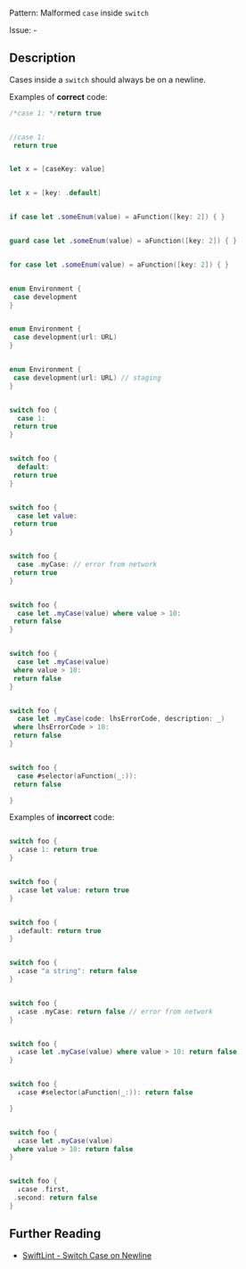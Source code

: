 Pattern: Malformed `case` inside `switch`

Issue: -

## Description

Cases inside a `switch` should always be on a newline.

Examples of **correct** code:
```swift
/*case 1: */return true


//case 1:
 return true


let x = [caseKey: value]


let x = [key: .default]


if case let .someEnum(value) = aFunction([key: 2]) { }


guard case let .someEnum(value) = aFunction([key: 2]) { }


for case let .someEnum(value) = aFunction([key: 2]) { }


enum Environment {
 case development
}


enum Environment {
 case development(url: URL)
}


enum Environment {
 case development(url: URL) // staging
}


switch foo {
  case 1:
 return true
}


switch foo {
  default:
 return true
}


switch foo {
  case let value:
 return true
}


switch foo {
  case .myCase: // error from network
 return true
}


switch foo {
  case let .myCase(value) where value > 10:
 return false
}


switch foo {
  case let .myCase(value)
 where value > 10:
 return false
}


switch foo {
  case let .myCase(code: lhsErrorCode, description: _)
 where lhsErrorCode > 10:
 return false
}


switch foo {
  case #selector(aFunction(_:)):
 return false

}

```
Examples of **incorrect** code:
```swift

switch foo {
  ↓case 1: return true
}


switch foo {
  ↓case let value: return true
}


switch foo {
  ↓default: return true
}


switch foo {
  ↓case "a string": return false
}


switch foo {
  ↓case .myCase: return false // error from network
}


switch foo {
  ↓case let .myCase(value) where value > 10: return false
}


switch foo {
  ↓case #selector(aFunction(_:)): return false

}


switch foo {
  ↓case let .myCase(value)
 where value > 10: return false
}


switch foo {
  ↓case .first,
 .second: return false
}

```

## Further Reading

* [SwiftLint - Switch Case on Newline](https://realm.github.io/SwiftLint/switch_case_on_newline.html)